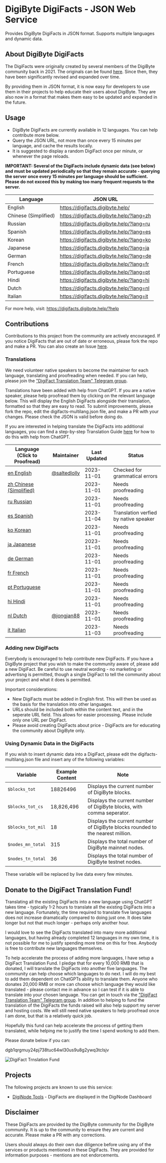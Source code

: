 # DigiByte DigiFacts - JSON Web Service
Provides DigiByte DigiFacts in JSON format. Supports multiple languages and dynamic data.

## About DigiByte DigiFacts

The DigiFacts were originally created by several members of the DigiByte community back in 2021. The originals can be found [here](https://github.com/DigiByte-Core/DigiFacts). Since then, they have been significantly revised and expanded over time.

By providing them in JSON format, it is now easy for developers to use them in their projects to help educate their users about DigiByte. They are also now in a format that makes them easy to be updated and expanded in the future.

## Usage

- DigiByte DigiFacts are currently available in 12 languages. You can help contribute more below.
- Query the JSON URL, not more than once every 15 minutes per language, and cache the results locally.
- It is suggested to display a random DigiFact once per minute, or whenever the page reloads.

**IMPORTANT: Several of the DigiFacts include dynamic data (see below) and must be updated periodically so that they remain accurate - querying the server once every 15 minutes per language should be sufficient. Please do not exceed this by making too many frequent requests to the server.**

| Language               | JSON URL                                             | 
|------------------------|------------------------------------------------------|
| English                | https://digifacts.digibyte.help/                     |
| Chinese (Simplified)   | https://digifacts.digibyte.help/?lang=zh             |
| Russian                | https://digifacts.digibyte.help/?lang=ru             |     
| Spanish                | https://digifacts.digibyte.help/?lang=es             |
| Korean                 | https://digifacts.digibyte.help/?lang=ko             |
| Japanese               | https://digifacts.digibyte.help/?lang=ja             |
| German                 | https://digifacts.digibyte.help/?lang=de             |
| French                 | https://digifacts.digibyte.help/?lang=fr             |
| Portuguese             | https://digifacts.digibyte.help/?lang=pt             |
| Hindi                  | https://digifacts.digibyte.help/?lang=hi             |
| Dutch                  | https://digifacts.digibyte.help/?lang=nl             |
| Italian                | https://digifacts.digibyte.help/?lang=it             |

For more help, visit: https://digifacts.digibyte.help/?help

## Contributions

Contributions to this project from the community are actively encouraged. If you notice DigiFacts that are out of date or erroneous, please fork the repo and make a PR. You can also create an Issue [here](https://github.com/saltedlolly/DigiByte-DigiFacts-JSON/issues). 

### Translations

We need volunteer native speakers to become the maintainer for each language, translating and proofreading when needed. If you can help, please join the ["DigiFact Translation Team" Telegram group](https://t.me/DigiByteDigiFacts).

Translations have been added with help from ChatGPT. If you are a native speaker, please help proofread them by clicking on the relevant language below. This will display the English DigiFacts alongside their translation, formatted so that they are easy to read. To submit improvements, please fork the repo, edit the digifacts-multilang.json file, and make a PR with your changes. Please check the JSON is valid before doing do.

If you are interested in helping translate the DigiFacts into additional languages, you can find a step-by-step Translation Guide [here](translation-guide.md) for how to do this with help from ChatGPT.

| Language (Click to Proofread)                                                              | Maintainer                                       | Last Updated | Status                                              |
|-------------------------------------------------------------------------------------------|--------------------------------------------------|--------------|-----------------------------------------------------|
| <a href="https://digifacts.digibyte.help/?lang=en&proofread">en English</a>               | [@saltedlolly](https://github.com/saltedlolly)   | 2023-11-01   | Checked for grammatical errors                      |
| <a href="https://digifacts.digibyte.help/?lang=zh&proofread">zh Chinese (Simplified)</a>  |                                                  | 2023-11-01   | Needs proofreading                                  | 
| <a href="https://digifacts.digibyte.help/?lang=ru&proofread">ru Russian</a>               |                                                  | 2023-11-01   | Needs proofreading                                  | 
| <a href="https://digifacts.digibyte.help/?lang=es&proofread">es Spanish</a>               |                                                  | 2023-11-04   | Translation verfied by native speaker               | 
| <a href="https://digifacts.digibyte.help/?lang=ko&proofread">ko Korean</a>                |                                                  | 2023-11-01   | Needs proofreading                                  | 
| <a href="https://digifacts.digibyte.help/?lang=ja&proofread">ja Japanese</a>              |                                                  | 2023-11-01   | Needs proofreading                                  | 
| <a href="https://digifacts.digibyte.help/?lang=de&proofread">de German</a>                |                                                  | 2023-11-01   | Needs proofreading                                  |  
| <a href="https://digifacts.digibyte.help/?lang=fr&proofread">fr French</a>                |                                                  | 2023-11-01   | Needs proofreading                                  | 
| <a href="https://digifacts.digibyte.help/?lang=pt&proofread">pt Portuguese</a>            |                                                  | 2023-11-01   | Needs proofreading                                  | 
| <a href="https://digifacts.digibyte.help/?lang=hi&proofread">hi Hindi</a>                 |                                                  | 2023-11-01   | Needs proofreading                                  | 
| <a href="https://digifacts.digibyte.help/?lang=nl&proofread">nl Dutch</a>                 | [@jongjan88](https://github.com/jongjan88)       | 2023-11-01   | Needs proofreading                                  | 
| <a href="https://digifacts.digibyte.help/?lang=it&proofread">it Italian</a>               |                                                  | 2023-11-03   | Needs proofreading                                  | 

### Adding new DigiFacts

Everybody is encouraged to help contribute new DigiFacts. If you have a DigiByte project that you wish to make the community aware of, please add a new DigiFact. Be careful to use neutral wording - no marketing or advertisng is permitted, though a single DigiFact to tell the community about your project and what it does is permitted.

Important considerations:
- New DigiFacts must be added in English first. This will then be used as the basis for the translation into other languages.
- URLs should be included both within the content text, and in the seperate URL field. This allows for easier processing. Please include only one URL per DigiFact.
- Please avoid creating DigiFacts about price - DigiFacts are for educating the community about DigiByte only.

### Using Dynamic Data in the DigiFacts

If you wish to insert dynamic data into a DigiFact, please edit the digifacts-multilang.json file and insert any of the following variables:

| Variable               | Example Content | Note                                                |
|------------------------|-----------------|-----------------------------------------------------|
| ```$blocks_tot```      | 18826496        | Displays the current number of DigiByte blocks.  |
| ```$blocks_tot_cs```   | 18,826,496      | Displays the current number of DigiByte blocks, with comma seperator. | 
| ```$blocks_tot_mil```  | 18              | Displays the current number of DigiByte blocks rounded to the nearest million. |
| ```$nodes_mn_total```  | 315             | Displays the total number of DigiByte mainnet nodes. |
| ```$nodes_tn_total```  | 36              | Displays the total number of DigiByte testnet nodes. |

These variable will be replaced by live data every few minutes.

## Donate to the DigiFact Translation Fund!

Translating all the existing DigiFacts into a new language using ChatGPT takes time - typically 1-2 hours to translate all the existing DigiFacts into a new language. Fortunately, the time required to translate five languages does not increase dramatically compared to doing just one. It does take longer but not that much longer - perhaps only another hour.

I would love to see the DigiFacts translated into many more additional languages, but having already completed 12 languages in my own time, it is not possible for me to justify spending more time on this for free. Anybody is free to contribute new languages themselves.

To help accelerate the process of adding more languages, I have setup a DigiFact Translation Fund. I pledge that for every 10,000 RMB that is donated, I will translate the DigiFacts into another five languages. The community can help choose which languages to do next. I will do my best to add them dependent on ChatGPTs ability to translate them. Anyone who donates 20,000 RMB or more can choose which language they would like translated - please contact me in advance so I can test if it is able to translate into your chosen language. You can get in touch via the ["DigiFact Translation Team" Telegram group](https://t.me/DigiByteDigiFacts). In addition to helping to fund the translation of the DigiFacts the funds raised will also help support my server and hosting costs. We will still need native speakers to help proofread once I am done, but that is a relatively quick job.

Hopefully this fund can help accelerate the process of getting them translated, while helping me to justify the time I spend working to add them.

Please donate below if you can:

dgb1qrgmuy24pj738tuc64wl30us9u8g2ywq3tclsjv

![DigiFact Trnslation Fund](images/qr-code.png)

## Projects

The following projects are known to use this service:

- [DigiNode Tools](https://github.com/saltedlolly/diginode-tools) - DigiFacts are displayed in the DigiNode Dashboard

## Disclaimer

These DigiFacts are provided by the DigiByte community for the DigiByte community. It is up to the community to ensure they are current and accurate. Please make a PR with any corrections.

Users should always do their own due diligence before using any of the services or products mentioned in these DigiFacts. They are provided for information purposes - mentions are not endorcements.



